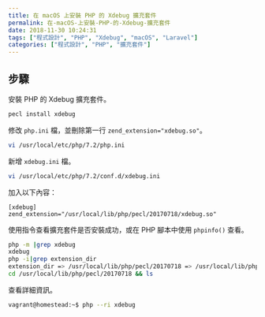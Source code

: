 ```yaml
---
title: 在 macOS 上安裝 PHP 的 Xdebug 擴充套件
permalink: 在-macOS-上安裝-PHP-的-Xdebug-擴充套件
date: 2018-11-30 10:24:31
tags: ["程式設計", "PHP", "Xdebug", "macOS", "Laravel"]
categories: ["程式設計", "PHP", "擴充套件"]
---
```


## 步驟

安裝 PHP 的 Xdebug 擴充套件。

```BASH
pecl install xdebug
```

修改 `php.ini` 檔，並刪除第一行 `zend_extension="xdebug.so"`。

```BASH
vi /usr/local/etc/php/7.2/php.ini
```

新增 `xdebug.ini` 檔。

```BASH
vi /usr/local/etc/php/7.2/conf.d/xdebug.ini
```

加入以下內容：

```
[xdebug]
zend_extension="/usr/local/lib/php/pecl/20170718/xdebug.so"
```

使用指令查看擴充套件是否安裝成功，或在 PHP 腳本中使用 `phpinfo()` 查看。

```BASH
php -m |grep xdebug
xdebug
php -i|grep extension_dir
extension_dir => /usr/local/lib/php/pecl/20170718 => /usr/local/lib/php/pecl/20170718
cd /usr/local/lib/php/pecl/20170718 && ls
```

查看詳細資訊。

```BASH
vagrant@homestead:~$ php --ri xdebug
```
